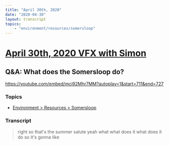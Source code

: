 ```yaml
---
title: "April 30th, 2020"
date: "2020-04-30"
layout: transcript
topics: 
    - "environment/resources/somersloop"
---
```

# [April 30th, 2020 VFX with Simon](../2020-04-30.md)
## Q&A: What does the Somersloop do?
https://youtube.com/embed/mci92Mhr7MM?autoplay=1&start=711&end=727
### Topics
* [Environment > Resources > Somersloop](../topics/environment/resources/somersloop.md)

### Transcript

> right so that's the summer salute yeah
> what what does it what does it do
> so it's gonna like
